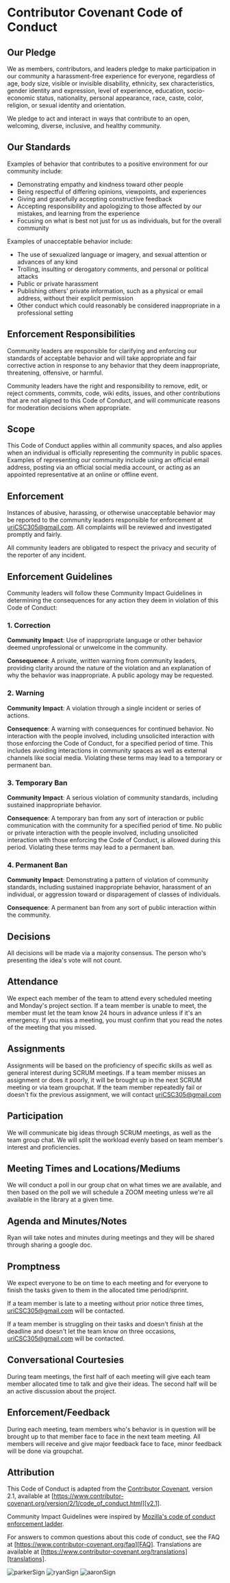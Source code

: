 # Contributor Covenant Code of Conduct

## Our Pledge

We as members, contributors, and leaders pledge to make participation in our
community a harassment-free experience for everyone, regardless of age, body
size, visible or invisible disability, ethnicity, sex characteristics, gender
identity and expression, level of experience, education, socio-economic status,
nationality, personal appearance, race, caste, color, religion, or sexual
identity and orientation.

We pledge to act and interact in ways that contribute to an open, welcoming,
diverse, inclusive, and healthy community.

## Our Standards

Examples of behavior that contributes to a positive environment for our
community include:

* Demonstrating empathy and kindness toward other people
* Being respectful of differing opinions, viewpoints, and experiences
* Giving and gracefully accepting constructive feedback
* Accepting responsibility and apologizing to those affected by our mistakes,
  and learning from the experience
* Focusing on what is best not just for us as individuals, but for the overall
  community

Examples of unacceptable behavior include:

* The use of sexualized language or imagery, and sexual attention or advances of
  any kind
* Trolling, insulting or derogatory comments, and personal or political attacks
* Public or private harassment
* Publishing others' private information, such as a physical or email address,
  without their explicit permission
* Other conduct which could reasonably be considered inappropriate in a
  professional setting

## Enforcement Responsibilities

Community leaders are responsible for clarifying and enforcing our standards of
acceptable behavior and will take appropriate and fair corrective action in
response to any behavior that they deem inappropriate, threatening, offensive,
or harmful.

Community leaders have the right and responsibility to remove, edit, or reject
comments, commits, code, wiki edits, issues, and other contributions that are
not aligned to this Code of Conduct, and will communicate reasons for moderation
decisions when appropriate.

## Scope

This Code of Conduct applies within all community spaces, and also applies when
an individual is officially representing the community in public spaces.
Examples of representing our community include using an official email address,
posting via an official social media account, or acting as an appointed
representative at an online or offline event.

## Enforcement

Instances of abusive, harassing, or otherwise unacceptable behavior may be
reported to the community leaders responsible for enforcement at
uriCSC305@gmail.com.
All complaints will be reviewed and investigated promptly and fairly.

All community leaders are obligated to respect the privacy and security of the
reporter of any incident.

## Enforcement Guidelines

Community leaders will follow these Community Impact Guidelines in determining
the consequences for any action they deem in violation of this Code of Conduct:

### 1. Correction

**Community Impact**: Use of inappropriate language or other behavior deemed
unprofessional or unwelcome in the community.

**Consequence**: A private, written warning from community leaders, providing
clarity around the nature of the violation and an explanation of why the
behavior was inappropriate. A public apology may be requested.

### 2. Warning

**Community Impact**: A violation through a single incident or series of
actions.

**Consequence**: A warning with consequences for continued behavior. No
interaction with the people involved, including unsolicited interaction with
those enforcing the Code of Conduct, for a specified period of time. This
includes avoiding interactions in community spaces as well as external channels
like social media. Violating these terms may lead to a temporary or permanent
ban.

### 3. Temporary Ban

**Community Impact**: A serious violation of community standards, including
sustained inappropriate behavior.

**Consequence**: A temporary ban from any sort of interaction or public
communication with the community for a specified period of time. No public or
private interaction with the people involved, including unsolicited interaction
with those enforcing the Code of Conduct, is allowed during this period.
Violating these terms may lead to a permanent ban.

### 4. Permanent Ban

**Community Impact**: Demonstrating a pattern of violation of community
standards, including sustained inappropriate behavior, harassment of an
individual, or aggression toward or disparagement of classes of individuals.

**Consequence**: A permanent ban from any sort of public interaction within the
community.

## Decisions

All decisions will be made via a majority consensus. The person who's presenting the idea's vote will not count.

## Attendance

We expect each member of the team to attend every scheduled meeting and Monday's project section. If a team member is unable to meet, the member must let the team know 24 hours in advance unless if it's an emergency. If you miss a meeting, you must confirm that you read the notes of the meeting that you missed.

## Assignments

Assignments will be based on the proficiency of specific skills as well as general interest during SCRUM meetings. If a team member misses an assignment or does it poorly, it will be brought up in the next SCRUM meeting or via team groupchat. If the team member repeatedly fail or doesn't fix the previous assignment, we will contact uriCSC305@gmail.com

## Participation

We will communicate big ideas through SCRUM meetings, as well as the team group chat. We will split the workload evenly based on team member's interest and proficiencies.

## Meeting Times and Locations/Mediums
We will conduct a poll in our group chat on what times we are available, and then based on the poll we will schedule a ZOOM meeting unless we're all available in the library at a given time.

## Agenda and Minutes/Notes
Ryan will take notes and minutes during meetings and they will be shared through sharing a google doc.

## Promptness
We expect everyone to be on time to each meeting and for everyone to finish the tasks given to them in the allocated time period/sprint.



 If a team member is late to a meeting without prior notice three times, uriCSC305@gmail.com will be contacted. 
 
 
 
 If a team member is struggling on their tasks and doesn't finish at the deadline and doesn't let the team know on three occasions, uriCSC305@gmail.com will be contacted.

## Conversational Courtesies
During team meetings, the first half of each meeting will give each team member allocated time to talk and give their ideas. The second half will be an active discussion about the project. 

## Enforcement/Feedback 
During each meeting, team members who's behavior is in question will be brought up to that member face to face in the next team meeting. All members will receive and give major feedback face to face, minor feedback will be done via groupchat.


## Attribution

This Code of Conduct is adapted from the [Contributor Covenant][homepage],
version 2.1, available at
[https://www.contributor-covenant.org/version/2/1/code_of_conduct.html][v2.1].

Community Impact Guidelines were inspired by
[Mozilla's code of conduct enforcement ladder][Mozilla CoC].

For answers to common questions about this code of conduct, see the FAQ at
[https://www.contributor-covenant.org/faq][FAQ]. Translations are available at
[https://www.contributor-covenant.org/translations][translations].

[homepage]: https://www.contributor-covenant.org
[v2.1]: https://www.contributor-covenant.org/version/2/1/code_of_conduct.html
[Mozilla CoC]: https://github.com/mozilla/diversity
[FAQ]: https://www.contributor-covenant.org/faq
[translations]: https://www.contributor-covenant.org/translations

![parkerSign](src/parkerSign.jpg)
![ryanSign](src/signature.jpg)
![aaronSign](src/IMG_2846.jpg)
